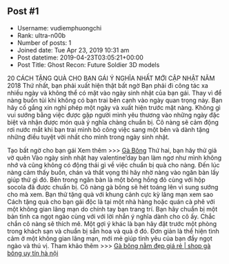 ## Post #1
- Username: vudiemphuongchi
- Rank: ultra-n00b
- Number of posts: 1
- Joined date: Tue Apr 23, 2019 10:31 am
- Post datetime: 2019-04-23T03:05:21+00:00
- Post Title: Ghost Recon: Future Soldier 3D models

20 CÁCH TẶNG QUÀ CHO BẠN GÁI Ý NGHĨA NHẤT MỚI CẬP NHẬT NĂM 2018
Thứ nhất, bạn phải xuất hiện thật bất ngờ
Bạn phải đi công tác xa nhiều ngày và không thể có mặt vào ngày sinh nhật của bạn gái. Thay vì để nàng buồn tủi khi không có bạn trai bên cạnh vào ngày quan trọng này. Bạn hãy cố gắng xin nghỉ phép một ngày và xuất hiện trước mặt nàng. Không gì vui sướng bằng việc được gặp người mình yêu thương vào những ngày đặc biệt và nhận được món quà ý nghĩa chàng chuẩn bị. Cô nàng sẽ cảm động rơi nước mắt khi bạn trai mình bỏ công việc sang một bên và dành tặng những điều tuyệt vời nhất cho mình trong ngày sinh nhật.

Tạo bất ngờ cho bạn gái
Xem thêm >>> [Gà Bông](https://gaubongonline.vn/ga-nam.html)
Thứ hai, bạn hãy thử giả vờ quên
Vào ngày sinh nhật hay valentine’day bạn làm ngơ như mình không nhớ và cũng không có động thái gì về việc chuẩn bị quà cho nàng. Đến lúc nàng cảm thấy buồn, chán và thất vọng thì hãy nhờ nàng vào ngăn bàn lấy giúp thứ gì đó. Bên trong ngăn bàn là một bông hồng đỏ cùng với hộp socola đã được chuẩn bị. Cô nàng gà bông sẽ hét toáng lên vì sung sướng cho mà xem.
Bạn thử tặng quà với khung cảnh cực kỳ lãng mạn xem sao
Cách tặng quà cho bạn gái độc là tại một nhà hàng hoặc quán cà phê với một không gian lãng mạn do chính tay bạn trang trí. Bạn hãy chuẩn bị một bản tình ca ngọt ngào cùng với với lời nhắn ý nghĩa dành cho cô ấy. Chắc chắn cô nàng sẽ thích mê. Một gợi ý khác là bạn hãy đặt trước một phòng trong khách sạn và chuẩn bị sẵn hoa và quà ở đó. Đơn giản là thể hiện tình cảm ở một không gian lãng mạn, mới mẻ giúp tình yêu của bạn đầy ngọt ngào và thú vị.
Tham khảo thêm >>> [Gà bông nằm đẹp giá rẻ | shop gà bông uy tín hà nội](https://twitter.com/gaubongonlinevn/status/1131389419737493506)
